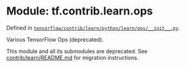 <div itemscope itemtype="http://developers.google.com/ReferenceObject">
<meta itemprop="name" content="tf.contrib.learn.ops" />
</div>

# Module: tf.contrib.learn.ops



Defined in [`tensorflow/contrib/learn/python/learn/ops/__init__.py`](https://www.tensorflow.org/code/tensorflow/contrib/learn/python/learn/ops/__init__.py).

Various TensorFlow Ops (deprecated).

This module and all its submodules are deprecated. See
[contrib/learn/README.md](https://www.tensorflow.org/code/tensorflow/contrib/learn/README.md)
for migration instructions.

